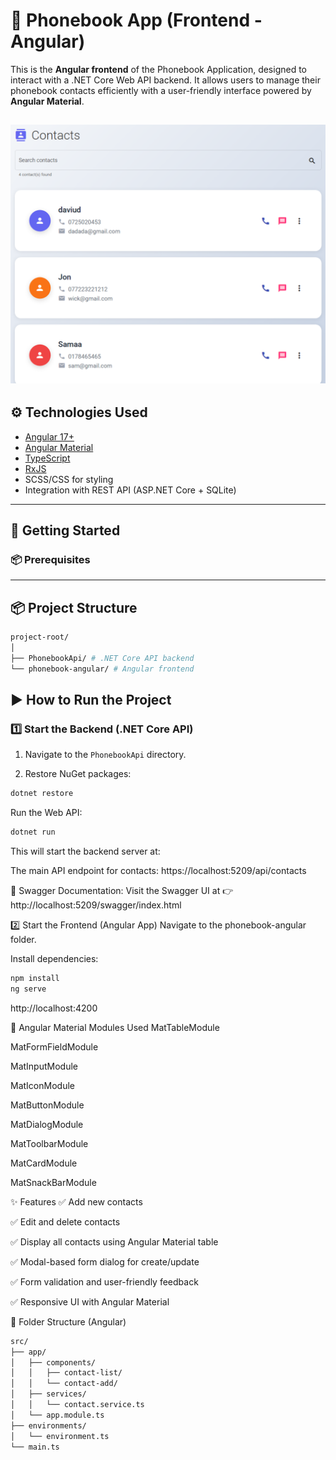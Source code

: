 # 📱 Phonebook App (Frontend - Angular)

This is the **Angular frontend** of the Phonebook Application, designed to interact with a .NET Core Web API backend. It allows users to manage their phonebook contacts efficiently with a user-friendly interface powered by **Angular Material**.

![App Screenshot](./phonebook-app/src/assets/contact.png)
---

## ⚙️ Technologies Used

- [Angular 17+](https://angular.io/)
- [Angular Material](https://material.angular.io/)
- [TypeScript](https://www.typescriptlang.org/)
- [RxJS](https://rxjs.dev/)
- SCSS/CSS for styling
- Integration with REST API (ASP.NET Core + SQLite)

---

## 🚀 Getting Started

### 📦 Prerequisites

---

## 📦 Project Structure
```bash
project-root/
│
├── PhonebookApi/ # .NET Core API backend
└── phonebook-angular/ # Angular frontend
```
## ▶️ How to Run the Project

### 1️⃣ Start the Backend (.NET Core API)

1. Navigate to the `PhonebookApi` directory.

2. Restore NuGet packages:

```bash
dotnet restore
```
Run the Web API:
```bash
dotnet run
```

This will start the backend server at:

The main API endpoint for contacts: https://localhost:5209/api/contacts

🧪 Swagger Documentation:
Visit the Swagger UI at
👉 http://localhost:5209/swagger/index.html

2️⃣ Start the Frontend (Angular App)
Navigate to the phonebook-angular folder.

Install dependencies:
```bash
npm install
ng serve
```
http://localhost:4200

🧱 Angular Material Modules Used
MatTableModule

MatFormFieldModule

MatInputModule

MatIconModule

MatButtonModule

MatDialogModule

MatToolbarModule

MatCardModule

MatSnackBarModule

✨ Features
✅ Add new contacts

✅ Edit and delete contacts

✅ Display all contacts using Angular Material table

✅ Modal-based form dialog for create/update

✅ Form validation and user-friendly feedback

✅ Responsive UI with Angular Material

📂 Folder Structure (Angular)

```bash
src/
├── app/
│   ├── components/
│   │   ├── contact-list/
│   │   └── contact-add/
│   ├── services/
│   │   └── contact.service.ts
│   └── app.module.ts
├── environments/
│   └── environment.ts
└── main.ts
```



